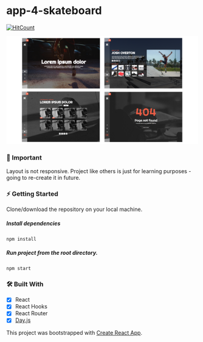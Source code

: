 # app-4-skateboard

[![HitCount](http://hits.dwyl.com/jstrzyzykowski/app-4-skateboard.svg)](http://hits.dwyl.com/jstrzyzykowski/app-4-skateboard)

![](/project-showcase.png)

### 🛑 Important
Layout is not responsive. Project like others is just for learning purposes - going to re-create it in future.

### ⚡ Getting Started

Clone/download the repository on your local machine.

##### Install dependencies

`npm install`

##### Run project from the root directory.

`npm start`

### 🛠 Built With

- [x] React
- [x] React Hooks
- [x] React Router
- [x] [Day.js](https://day.js.org/)

This project was bootstrapped with [Create React App](https://github.com/facebook/create-react-app).
